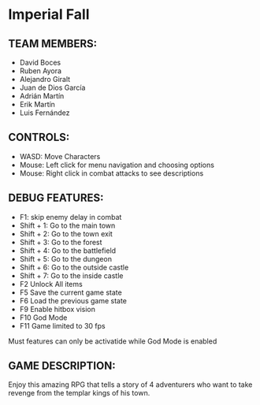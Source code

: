 # Imperial Fall

## TEAM MEMBERS:

  * David Boces
  * Ruben Ayora
  * Alejandro Giralt
  * Juan de Dios García
  * Adrián Martín 
  * Erik Martín
  * Luis Fernández
 
## CONTROLS:

  * WASD: Move Characters
  * Mouse: Left click for menu navigation and choosing options
  * Mouse: Right click in combat attacks to see descriptions
  
## DEBUG FEATURES:

  * F1: skip enemy delay in combat
  * Shift + 1: Go to the main town
  * Shift + 2: Go to the town exit
  * Shift + 3: Go to the forest
  * Shift + 4: Go to the battlefield
  * Shift + 5: Go to the dungeon
  * Shift + 6: Go to the outside castle
  * Shift + 7: Go to the inside castle
  * F2 Unlock All items
  * F5 Save the current game state
  * F6 Load the previous game state
  * F9 Enable hitbox vision
  * F10 God Mode
  * F11 Game limited to 30 fps
  
Must features can only be activatide while God Mode is enabled

## GAME DESCRIPTION:
  
  Enjoy this amazing RPG that tells a story of 4 adventurers who want to take revenge from the templar kings of his town.

